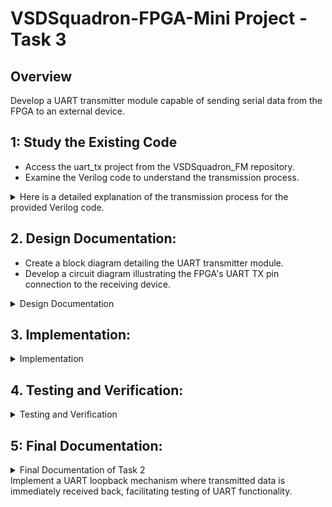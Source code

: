 
# VSDSquadron-FPGA-Mini Project - Task 3

## Overview
Develop a UART transmitter module capable of sending serial data from the FPGA to an external device.

## 1: Study the Existing Code
-	Access the uart_tx project from the VSDSquadron_FM repository.
-	Examine the Verilog code to understand the transmission process.

<details>
<summary>Here is a detailed explanation of the transmission process for the provided Verilog code. </summary>

# Transmission Process of Verilog Code

## Overview

The provided Verilog code implements a simple UART (Universal Asynchronous Receiver Transmitter) transmission module, along with RGB LED control. It generates a 9600 Hz clock from a higher frequency oscillator and uses this clock to send a byte of data over UART while controlling RGB LEDs based on the frequency counter.

## Structure of the Code

The code consists of two main modules:
1. `top`
2. `uart_tx_8n1`

### 1. Top Module

#### Module Declaration

```verilog
module top (
  output wire led_red,
  output wire led_blue,
  output wire led_green,
  output wire uarttx,
  input wire hw_clk
);
```

#### Signal Declaration

- Outputs: Red, Blue, and Green LEDs, UART transmission pin.
- Input: Hardware clock.

#### Internal Components

- **Instant Oscillator**: 
  - A high-frequency oscillator (`SB_HFOSC`) generates a base clock signal.
  
- **Frequency Counter**: 
  - A 28-bit register (`frequency_counter_i`) is used to count clock cycles.

#### Clock Generation for 9600 Hz

```verilog
reg clk_9600 = 0;
reg [31:0] cntr_9600 = 32'b0;
parameter period_9600 = 625;
```

This section generates a 9600 Hz clock signal from the oscillator's output (12 MHz) using a counter. The counter increments on every rising edge of `int_osc` and toggles `clk_9600` after 625 counts (representing 9600 Hz).

#### UART Transmission

```verilog
uart_tx_8n1 DanUART (.clk (clk_9600), .txbyte("D"), .senddata(frequency_counter_i[24]), .tx(uarttx));
```

Here, the `uart_tx_8n1` module is instantiated to handle UART transmission. It sends the character "D" when `frequency_counter_i[24]` is high, triggering the transmission.

### 2. UART Module (`uart_tx_8n1`)

#### Module Declaration

```verilog
module uart_tx_8n1 (
    clk,
    txbyte,
    senddata,
    txdone,
    tx
);
```

#### Signal Declaration

- Inputs: Clock, the byte to transmit (`txbyte`), and a signal to trigger transmission (`senddata`).
- Outputs: `txdone` (indicates transmission completion) and UART transmission signal `tx`.

#### State Machine for Transmission

The module implements a state machine with the following states:
- **STATE_IDLE**: Waiting for transmission trigger.
- **STATE_STARTTX**: Sending the start bit (low).
- **STATE_TXING**: Transmitting data bits (low to high).
- **STATE_TXDONE**: Completing the transmission and sending the stop bit (high).

#### Transmission Process Logic

The logic block reacts to clock edges and includes conditions for each state:
- In **STATE_IDLE**, if `senddata` is high, it transitions to **STATE_STARTTX**.
- In **STATE_STARTTX**, it sends a start bit (low).
- In **STATE_TXING**, it sends the 8 data bits, shifting the byte right.
- In **STATE_TXDONE**, it sends the stop bit (high) and returns to **STATE_IDLE**, indicating the transmission is complete.

## LED Driver

```verilog
SB_RGBA_DRV RGB_DRIVER (
  .RGBLEDEN(1'b1),
  .RGB0PWM (frequency_counter_i[24]&frequency_counter_i[23]),
  .RGB1PWM (frequency_counter_i[24]&~frequency_counter_i[23]),
  .RGB2PWM (~frequency_counter_i[24]&frequency_counter_i[23]),
  .CURREN  (1'b1),
  .RGB0    (led_green),
  .RGB1    (led_blue),
  .RGB2    (led_red)
);
```

This section drives the RGB LEDs' brightness based on bits from `frequency_counter_i`, which allows for a dynamic change in LED colors in sync with the oscillator frequency.

## I/O Pin Assignments

```verilog
set_io  led_green 40
set_io  led_red	39
set_io  led_blue 41
set_io  uarttx 14
set_io  hw_clk 20
```

This specifies the physical pin assignments for the FPGA or hardware where the signals will be connected.

## Conclusion

In summary, the Verilog code implements a UART transmitter alongside RGB LED functionality. The key steps in the transmission process are:
1. Generating a 9600 Hz clock from a higher frequency using a counter.
2. Triggering the transmission when certain conditions are met.
3. Utilizing a state machine to manage the
</details>
  
## 2. Design Documentation:
-	Create a block diagram detailing the UART transmitter module.
-	Develop a circuit diagram illustrating the FPGA's UART TX pin connection to the receiving device.

<details>
<summary>Design Documentation</summary>
  
Create a block diagram illustrating the UART Tx architecture.

![VSDSquadron-FPGA-Mini Project - Task 3 1](https://github.com/user-attachments/assets/2d9324cc-5dad-4ac5-bec1-8bcc56b5f1ca)

Develop a detailed circuit diagram showing connections between the FPGA and any peripheral devices used.

![VSDSquadron-FPGA-Mini Project - Task 3 2](https://github.com/user-attachments/assets/d28400ba-b802-4a43-8f1e-b5e635432cbb)

</details>

## 3. Implementation:
<details>
<summary>Implementation</summary>
    
### **Hardware Setup**

- Refer to the [VSDSquadron FPGA Mini Datasheet](https://www.vlsisystemdesign.com/wp-content/uploads/2025/01/VSDSquadronFMDatasheet.pdf)
 for board details and pinout specifications.
- Connect a USB-C interface between the board and the host computer.
- Check FTDI connection in order to facilitate FPGA programming and debugging. Validate new serial device on you host system i.e. in Windows Device Manger that you see an additionam COM-Port, COM8 in my case.
 
  ![image](https://github.com/user-attachments/assets/2b0adc95-aefd-413d-86a2-c0dc65b42b20)

    or in VM provided by VSD, in Devices -> USB

  ![image](https://github.com/user-attachments/assets/848be0a3-a1fa-457c-837b-dc11097a178a)

### **steps for compiling and flashing**

   open a termin window, cd to uart_loopback folder and execute below described comand sequence.

   ![image](https://github.com/user-attachments/assets/f4d5efd6-f14b-467d-a250-ec9733383f3e)

### **Execution Sequence**
```
lsusb # To check if Fpga is connected
```
   ![image](https://github.com/user-attachments/assets/e756da51-45cb-43f7-b6fa-ea4fb10c6c7c)     
```
make clean # Clear out old compilation artifacts

make build # Compile the Verilog design

sudo make flash # Upload the synthesized bitstream to the FPGA

```

   ![image](https://github.com/user-attachments/assets/2eb60b66-db50-41c2-bf3e-19a87e23c079)

the led's on the board look like this, all leds ligthing red as expected!

![image](https://github.com/user-attachments/assets/a6b76bcb-a977-4da5-aa0d-35dac6fcf71a)

</details>

## 4. Testing and Verification:
<details>
<summary>Testing and Verification</summary>

1. For the testing we will use docklight porogran which is a great testing tool for serial communication protocols. It allows us to monitor the communication between two serial devices.It can be downladed from [here](https://docklight.de/downloads/).
    
2. befor we start using dockligth we chek in Windows Device Manager that COM-Port is still availabel - COM8 in my case.

   ![image](https://github.com/user-attachments/assets/70879f06-c0b9-42a6-ba68-19fbab6a121f)

- open Docklight and start with "Start with a blank project / blank script".

    ![image](https://github.com/user-attachments/assets/1f7f5a08-f2ad-4422-ba62-50fd0cbfe11c)

 - Configure the correct communication port and protocol: COM8, 9600, 8, N, 1

   ![image](https://github.com/user-attachments/assets/7d193f1a-2e18-4802-bde0-6d3a395a13a7)

  - in top icon-bar you find the "Start comminication" butten (marked with red arrow)

  - ![image](https://github.com/user-attachments/assets/ba39faba-e85a-4d03-892b-17cb26455f83)

- click now on "Start communication" butten or F5 to start receiving process. As defined in Verilog-module we reveive continuous the char "D". 

- ![image](https://github.com/user-attachments/assets/250441a2-289b-41b1-bda6-023bf8008d7d)

</details>

## 5: Final Documentation:
<details>
<summary>Final Documentation of Task 2</summary>
    
### Summary of the Verilog code functionality
The given [Verilog module](https://github.com/mimo3000n/VSDSquadron-FPGA-Mini/blob/9221679090866a04f7cff231b9ec5c29e8601404/Task%202/top.v) works as a UART (Universal Asynchronous Receiver-Transmitter) for serial communication between devices. It use on one port for transmitting char "D", verified via Docklight in Video below. In addition LED driver in ICS40 is used to blink RGB-Led in red, green and blue color. 

[Video Docklight](https://github.com/user-attachments/assets/d5be707e-d4f0-4cf1-95cb-7f162dee374c)


[Video LED blinking](https://github.com/user-attachments/assets/aebb2fbd-2adc-4f61-bce9-0b80ef9081bc)


### Challenges Faced and Solutions Implemented

- Found it hard to understand the Verilog code originally - using google & ChatGPT i were able to understand things better but i have to investigate sill into Verilog.

## License
This project is open-source under the MIT License.

## Contact
Email: mimo3000ngmail.com
</details>Implement a UART loopback mechanism where transmitted data is immediately received back, facilitating testing of UART functionality.
